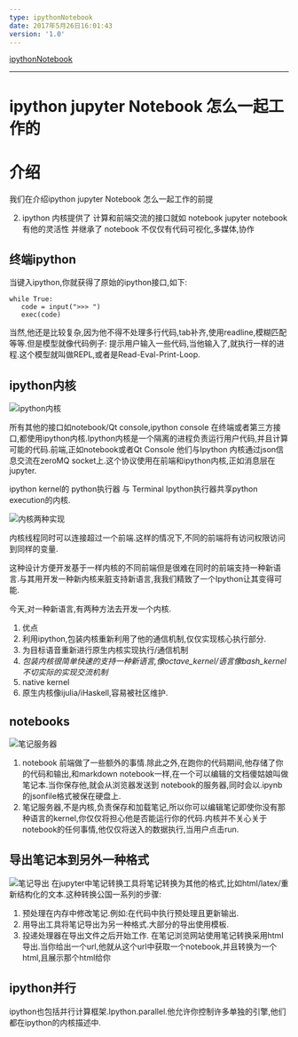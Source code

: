 ```yaml
---
type: ipythonNotebook
date: 2017年5月26日16:01:43
version: '1.0'
---
```


[ipythonNotebook](https://jupyter.readthedocs.io/en/latest/architecture/how_jupyter_ipython_work.html)

***

# ipython jupyter Notebook 怎么一起工作的

# 介绍
我们在介绍ipython jupyter Notebook 怎么一起工作的前提
  <!-- 1. ipython 终端跟 repl很相似 -->
  2. ipython 内核提供了 计算和前端交流的接口就如 notebook
jupyter notebook 有他的灵活性 并继承了 notebook 不仅仅有代码可视化,多媒体,协作

## 终端ipython
 当键入ipython,你就获得了原始的ipython接口,如下:

 ```
 while True:
    code = input(">>> ")
    exec(code)
 ```
 当然,他还是比较复杂,因为他不得不处理多行代码,tab补齐,使用readline,模糊匹配等等.但是模型就像代码例子:
 提示用户输入一些代码,当他输入了,就执行一样的进程.这个模型就叫做REPL,或者是Read-Eval-Print-Loop.
 ## ipython内核

![ ipython内核](https://jupyter.readthedocs.io/en/latest/_images/ipy_kernel_and_terminal.png)

所有其他的接口如notebook/Qt console,ipython console 在终端或者第三方接口,都使用ipython内核.Ipython内核是一个隔离的进程负责运行用户代码,并且计算可能的代码.前端,正如notebook或者Qt Console 他们与Ipython 内核通过json信息交流在zeroMQ socket上.这个协议使用在前端和ipython内核,正如消息层在jupyter.

ipython kernel的 python执行器 与 Terminal Ipython执行器共享python execution的内核.

![内核两种实现](https://jupyter.readthedocs.io/en/latest/_images/other_kernels.png)


内核线程同时可以连接超过一个前端.这样的情况下,不同的前端将有访问权限访问到同样的变量.

这种设计方便开发基于一样内核的不同前端但是很难在同时的前端支持一种新语言.与其用开发一种新内核来脏支持新语言,我我们精致了一个Ipython让其变得可能.

今天,对一种新语言,有两种方法去开发一个内核.
1. 优点
  1. 利用ipython,包装内核重新利用了他的通信机制,仅仅实现核心执行部分.
  2. 为目标语音重新进行原生内核实现执行/通信机制
  3. *包装内核很简单快速的支持一种新语言,像octave_kernel/语言像bash_kernel不切实际的实现交流机制*
1. native kernel
  4. 原生内核像ijulia/iHaskell,容易被社区维护.

## notebooks
![笔记服务器](https://jupyter.readthedocs.io/en/latest/_images/notebook_components.png)
1. notebook 前端做了一些额外的事情.除此之外,在跑你的代码期间,他存储了你的代码和输出,和markdown notebook一样,在一个可以编辑的文档傻姑娘叫做笔记本.当你保存他,就会从浏览器发送到 notebook的服务器,同时会以.ipynb的jsonfile格式被保在硬盘上.
2. 笔记服务器,不是内核,负责保存和加载笔记,所以你可以编辑笔记即使你没有那种语言的kernel,你仅仅将担心他是否能运行你的代码.内核并不关心关于notebook的任何事情,他仅仅将送入的数据执行,当用户点击run.

## 导出笔记本到另外一种格式
![笔记导出](https://jupyter.readthedocs.io/en/latest/_images/nbconvert.png)
在jupyter中笔记转换工具将笔记转换为其他的格式,比如html/latex/重新结构化的文本.这种转换公国一系列的步骤:
1. 预处理在内存中修改笔记.例如:在代码中执行预处理且更新输出.
2. 用导出工具将笔记导出为另一种格式.大部分的导出使用模板.
3. 投递处理器在导出文件之后开始工作.
在笔记浏览网站使用笔记转换采用html 导出.当你给出一个url,他就从这个url中获取一个notebook,并且转换为一个html,且展示那个html给你

## ipython并行
ipython也包括并行计算框架.Ipython.parallel.他允许你控制许多单独的引擎,他们都在ipython的内核描述中.
